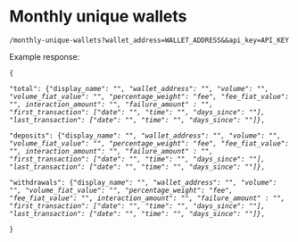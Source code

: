 # Monthly unique wallets

`/monthly-unique-wallets?wallet_address=WALLET_ADDRESS&&api_key=API_KEY`



Example response:&#x20;

`{`

`"total": {"display_`_`name": "", "wallet_address": "", "volume": "", "volume_fiat_value": "", "percentage_weight": "fee", "fee_fiat_value": "", interaction_amount": "", "failure_amount" : "", "first_transaction": ["date": "", "time": "", "days_since": ""], "last_transaction": ["date": "", "time": "", "days_since": ""]}`_`,`&#x20;

`"deposits": {"display_`_`name": "", "wallet_address": "", "volume": "", "volume_fiat_value": "", "percentage_weight": "fee", "fee_fiat_value": "", interaction_amount": "", "failure_amount" : "", "first_transaction": ["date": "", "time": "", "days_since": ""], "last_transaction": ["date": "", "time": "", "days_since": ""]}`_`,`&#x20;

`"withdrawals": {"display_`_`name": "", "wallet_address": "", "volume": "", "volume_fiat_value": "", "percentage_weight": "fee", "fee_fiat_value": "", interaction_amount": "", "failure_amount" : "", "first_transaction": ["date": "", "time": "", "days_since": ""], "last_transaction": ["date": "", "time": "", "days_since": ""]}`_`,`&#x20;

`}`
